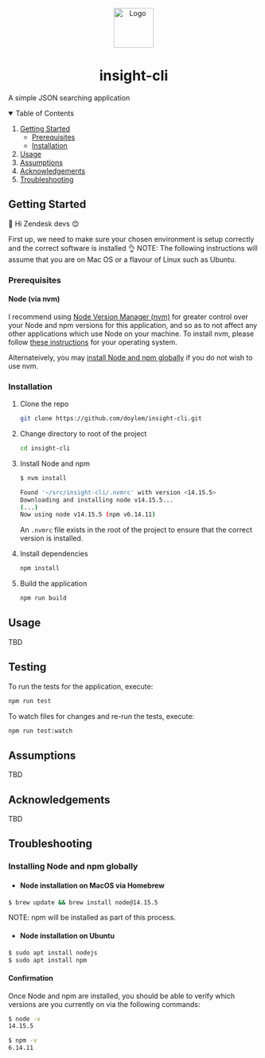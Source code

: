 <p align="center">
  <img src="https://cdn.iconscout.com/icon/free/png-256/zendesk-282559.png" alt="Logo" width="80" height="80">
  <h1 align="center">insight-cli</h1>
  <p>A simple JSON searching application</p>
</p>

<!-- TABLE OF CONTENTS -->
<details open="open">
  <summary>Table of Contents</summary>
  <ol>
    <li>
      <a href="#getting-started">Getting Started</a>
      <ul>
        <li><a href="#prerequisites">Prerequisites</a></li>
        <li><a href="#installation">Installation</a></li>
      </ul>
    </li>
    <li><a href="#usage">Usage</a></li>
    <li><a href="#assumptions">Assumptions</a></li>
    <li><a href="#acknowledgements">Acknowledgements</a></li>
    <li><a href="#troubleshooting">Troubleshooting</a></li>
  </ol>
</details>

## Getting Started

👋 Hi Zendesk devs 😊

First up, we need to make sure your chosen environment is setup correctly and the correct software is installed 👌
NOTE: The following instructions will assume that you are on Mac OS or a flavour of Linux such as Ubuntu.

### Prerequisites

#### Node (via nvm)

I recommend using [Node Version Manager (nvm)][nvm] for greater control over your Node and npm versions for this application, and so as to not affect any other applications which use Node on your machine. To install nvm, please follow [these instructions][installing-nvm] for your operating system.

Alternateively, you may [install Node and npm globally](#installing-node-and-npm-globally) if you do not wish to use nvm.

### Installation

1. Clone the repo

   ```sh
   git clone https://github.com/doylem/insight-cli.git
   ```

1. Change directory to root of the project

   ```sh
   cd insight-cli
   ```

1. Install Node and npm

   ```sh
   $ nvm install

   Found '~/src/insight-cli/.nvmrc' with version <14.15.5>
   Downloading and installing node v14.15.5...
   (...)
   Now using node v14.15.5 (npm v6.14.11)
   ```

   An `.nvmrc` file exists in the root of the project to ensure that the correct version is installed.

1. Install dependencies

   ```sh
   npm install
   ```

1. Build the application

   ```sh
   npm run build
   ```

## Usage

TBD

## Testing

To run the tests for the application, execute:

```sh
npm run test
```

To watch files for changes and re-run the tests, execute:

```sh
npm run test:watch
```

## Assumptions

TBD

## Acknowledgements

TBD

## Troubleshooting

### Installing Node and npm globally

- #### Node installation on MacOS via Homebrew

```sh
$ brew update && brew install node@14.15.5
```

NOTE: npm will be installed as part of this process.

- #### Node installation on Ubuntu

```sh
$ sudo apt install nodejs
$ sudo apt install npm
```

#### Confirmation

Once Node and npm are installed, you should be able to verify which versions are you currently on via the following commands:

```sh
$ node -v
14.15.5

$ npm -v
6.14.11
```

<!-- LINKS -->

[nvm]: https://github.com/nvm-sh/nvm
[installing-nvm]: https://github.com/nvm-sh/nvm#installing-and-updating
